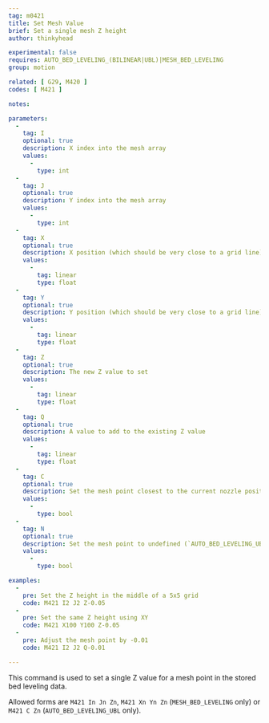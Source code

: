 ```yaml
---
tag: m0421
title: Set Mesh Value
brief: Set a single mesh Z height
author: thinkyhead

experimental: false
requires: AUTO_BED_LEVELING_(BILINEAR|UBL)|MESH_BED_LEVELING
group: motion

related: [ G29, M420 ]
codes: [ M421 ]

notes:

parameters:
  -
    tag: I
    optional: true
    description: X index into the mesh array
    values:
      -
        type: int
  -
    tag: J
    optional: true
    description: Y index into the mesh array
    values:
      -
        type: int
  -
    tag: X
    optional: true
    description: X position (which should be very close to a grid line) (`MESH_BED_LEVELING` only)
    values:
      -
        tag: linear
        type: float
  -
    tag: Y
    optional: true
    description: Y position (which should be very close to a grid line) (`MESH_BED_LEVELING` only)
    values:
      -
        tag: linear
        type: float
  -
    tag: Z
    optional: true
    description: The new Z value to set
    values:
      -
        tag: linear
        type: float
  -
    tag: Q
    optional: true
    description: A value to add to the existing Z value
    values:
      -
        tag: linear
        type: float
  -
    tag: C
    optional: true
    description: Set the mesh point closest to the current nozzle position (`AUTO_BED_LEVELING_UBL` only)
    values:
      -
        type: bool
  -
    tag: N
    optional: true
    description: Set the mesh point to undefined (`AUTO_BED_LEVELING_UBL` only)
    values:
      -
        type: bool

examples:
  -
    pre: Set the Z height in the middle of a 5x5 grid
    code: M421 I2 J2 Z-0.05
  -
    pre: Set the same Z height using XY
    code: M421 X100 Y100 Z-0.05
  -
    pre: Adjust the mesh point by -0.01
    code: M421 I2 J2 Q-0.01

---
```


This command is used to set a single Z value for a mesh point in the stored bed leveling data.

Allowed forms are `M421 In Jn Zn`, `M421 Xn Yn Zn` (`MESH_BED_LEVELING` only) or `M421 C Zn` (`AUTO_BED_LEVELING_UBL` only).
